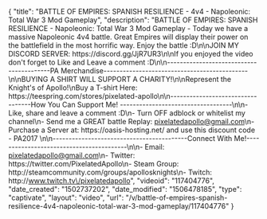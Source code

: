 {
    "title": "BATTLE OF EMPIRES: SPANISH RESILIENCE - 4v4 - Napoleonic: Total War 3 Mod Gameplay",
    "description": "BATTLE OF EMPIRES: SPANISH RESILIENCE - Napoleonic: Total War 3 Mod Gameplay - Today we have a massive Napoleonic 4v4 battle. Great Empires will display their power on the battlefield in the most horrific way. Enjoy the battle :D\n\nJOIN MY DISCORD SERVER: https:\/\/discord.gg\/JjR7UR3\n\nIf you enjoyed the video don't forget to Like and Leave a comment :D\n\n-----------------------------------------PA Merchandise---------------------------------------------\n\nBUYING A SHIRT WILL SUPPORT A CHARITY!\n\nRepresent the Knight's of Apollo!\nBuy a T-shirt Here: https:\/\/teespring.com\/stores\/pixelated-apollo\n\n----------------------------------How You Can Support Me! -----------------------------------\n\n- Like, share and leave a comment :D\n- Turn OFF adblock or whitelist my channel\n- Send me a GREAT battle Replay: pixelatedapollo@gmail.com\n- Purchase a Server at: https:\/\/oasis-hosting.net\/ and use this discount code - PA2017 \n\n------------------------------------------Connect With Me!-----------------------------------------\n\n- Email: pixelatedapollo@gmail.com\n- Twitter: https:\/\/twitter.com\/PixelatedApollo\n- Steam Group:  http:\/\/steamcommunity.com\/groups\/apollosknights\n- Twitch: http:\/\/www.twitch.tv\/pixelatedapollo",
    "videoid": "117404776",
    "date_created": "1502737202",
    "date_modified": "1506478185",
    "type": "captivate",
    "layout": "video",
    "url": "\/v\/battle-of-empires-spanish-resilience-4v4-napoleonic-total-war-3-mod-gameplay\/117404776"
}